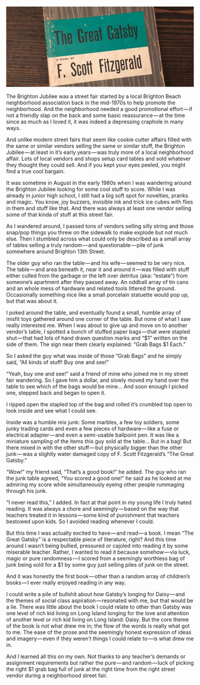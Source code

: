 <!-----
title: Scoring “The Great Gatsby” from a Random Junk Dealer’s Grab Bag at the Brighton Jubilee
description: About the Time I Went I Scored a Copy of “The Great Gatsby” From a Junk Dealer’s Selection of Grab Bags
date: '2018-06-09T02:03:43.720Z'
slug: a94d17716730
----->

![](../img/Scoring-The-Great-Gatsby-from-a-Random-Junk-Dealers-Grab-Bag-at-the-Brighton-Jubilee.jpg)
<!--A copy of “The Great Gatsby” (The Scribner Library 1953 version) that’s just like the one I found as a kid. (Photo by Jack Szwergold; Taken June 29, 2018)
-->
The Brighton Jubilee was a street fair started by a local Brighton Beach neighborhood association back in the mid-1970s to help promote the neighborhood. And the neighborhood needed a good promotional effort — if not a friendly slap on the back and some basic reassurance — at the time since as much as I loved it, it was indeed a depressing craphole in many ways.

And unlike modern street fairs that seem like cookie cutter affairs filled with the same or similar vendors selling the same or similar stuff, the Brighton Jubilee — at least in it’s early years — was truly more of a local neighborhood affair. Lots of local vendors and shops setup card tables and sold whatever they thought they could sell. And if you kept your eyes peeled, you might find a true cool bargain.

It was sometime in August in the early 1980s when I was wandering around the Brighton Jubilee looking for some cool stuff to score. While I was already in junior high school, I still had a big soft spot for novelties, pranks and magic. You know, joy buzzers, invisible ink and trick ice cubes with flies in them and stuff like that. And there was always at least one vendor selling some of that kinda of stuff at this street fair.

As I wandered around, I passed tons of vendors selling silly string and those snap/pop things you threw on the sidewalk to make explode but not much else. Then I stumbled across what could only be described as a small array of tables selling a truly random — and questionable — pile of junk somewhere around Brighton 13th Street.

The older guy who ran the table — and his wife — seemed to be very nice. The table — and area beneath it, near it and around it — was filled with stuff either culled from the garbage or the left over detritus (aka: “estate”) from someone’s apartment after they passed away. An oddball array of tin cans and an whole mess of hardware and related tools littered the ground. Occasionally something nice like a small porcelain statuette would pop up, but that was about it.

I poked around the table, and eventually found a small, humble array of misfit toys gathered around one corner of the table. But none of what I saw really interested me. When I was about to give up and move on to another vendor’s table, I spotted a bunch of stuffed paper bags — that were stapled shut — that had lots of hand drawn question marks and “$1” written on the side of them. The sign near them clearly explained: “Grab Bags $1 Each.”

So I asked the guy what was inside of those “Grab Bags” and he simply said, “All kinds of stuff! Buy one and see!”

“Yeah, buy one and see!” said a friend of mine who joined me in my street fair wandering. So I gave him a dollar, and slowly moved my hand over the table to see which of the bags would be mine… And soon enough I picked one, stepped back and began to open it.

I ripped open the stapled top of the bag and rolled it’s crumbled top open to look inside and see what I could see.

Inside was a humble mix junk: Some marbles, a few toy soldiers, some junky trading cards and even a few pieces of hardware — like a fuse or electrical adapter — and even a semi-usable ballpoint pen. It was like a miniature sampling of the items this guy sold at the table… But in a bag! But there mixed in with the other stuff — but physically bigger than the other junk — was a slightly water damaged copy of F. Scott Fitzgerald’s “The Great Gatsby.”

“Wow!” my friend said, “That’s a good book!” he added. The guy who ran the junk table agreed, “You scored a good one!” he said as he looked at me admiring my score while simultaneously eyeing other people rummaging through his junk.

“I never read this,” I added. In fact at that point in my young life I truly hated reading. It was always a chore and seemingly — based on the way that teachers treated it in lessons — some kind of punishment that teachers bestowed upon kids. So I avoided reading whenever I could.

But this time I was actually excited to have — and read — a book. I mean “The Great Gatsby” is a respectable piece of literature, right? And this time around I wasn’t being bullied, pressured or cajoled into reading it by some miserable teacher. Rather, I wanted to read it because somehow — via luck, magic or pure randomness — I scored from a seemingly worthless bag of junk being sold for a $1 by some guy just selling piles of junk on the street.

And it was honestly the first book — other than a random array of children’s books — I ever really enjoyed reading in any way.

I could write a pile of bullshit about how Gatsby’s longing for Daisy — and the themes of social class aspiration — resonated with me, but that would be a lie. There was little about the book I could relate to other than Gatsby was one level of rich kid living on Long Island longing for the love and attention of another level or rich kid living on Long Island: Daisy. But the core theme of the book is not what drew me in; the flow of the words is really what got to me. The ease of the prose and the seemingly honest expression of ideas and imagery — even if they weren’t things I could relate to — is what drew me in.

And I learned all this on my own. Not thanks to any teacher’s demands or assignment requirements but rather the pure — and random — luck of picking the right $1 grab bag full of junk at the right time from the right street vendor during a neighborhood street fair.
